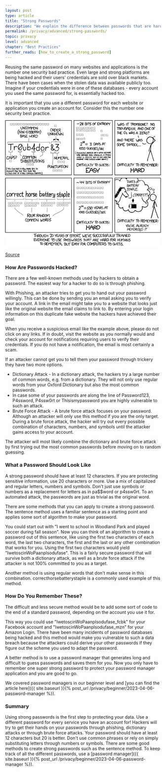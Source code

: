 ```yaml
---
layout: post
type: article
title: "Strong Passwords"
description: "We explain the difference between passwords that are hard to remember and those that are hard to guess."
permalink: /privacy/advanced/strong-passwords/
topic: privacy
level: advanced
chapter: "Best Practices"
further_reads: [how_to_create_a_strong_password]
---
```


Reusing the same password on many websites and applications is the number one security bad practice. Even large and strong platforms are being hacked and their users' credentials are sold over black markets. There have been cases when the stolen data was available publicly too. Imagine if your credentials were in one of these databases - every account you used the same password for, is essentially hacked too.

It is important that you use a different password for each website or application you create an account for. Consider this the number one security best practice.

![password](/assets/post_files/privacy/advanced/strong-passwords/password.png)

[Source](https://xkcd.com/936/)

### How Are Passwords Hacked?

There are a few well-known methods used by hackers to obtain a password. The easiest way for a hacker to do so is through phishing. 

With Phishing, an attacker tries to get you to hand out your password willingly. This can be done by sending you an email asking you to verify your account. A link in the email might take you to a website that looks just like the original website the email claims to link to. By entering your login information on this duplicate fake website the hackers have achieved their goal.

When you receive a suspicious email like the example above, please do not click on any links. If in doubt, visit the website as you normally would and check your account for notifications requiring users to verify their credentials. If you do not have a notification, the email is most certainly a scam.

If an attacker cannot get you to tell them your password through trickery they have two more options. 

 - Dictionary Attack - In a dictionary attack, the hackers try a large number of common words, e.g. from a dictionary. They will not only use regular words from your Oxford Dictionary but also the most common passwords.
 - In case some of your passwords are along the line of Password123, P4ssword, P4ssw0rt or Thisismypassword you are highly vulnerable to such an attack.
 - Brute Force Attack - A brute force attack focuses on your password. Although an attacker will only use this method if you are the only target. During a brute force attack, the hacker will try out every possible combination of characters, numbers, and symbols until the attacker gains access to your account.

The attacker will most likely combine the dictionary and brute force attack by first trying out the most common passwords before moving on to random guessing.

### What a Password Should Look Like

A strong password should have at least 12 characters. If you are protecting sensitive information, use 20 characters or more. Use a mix of capitalized and regular letters, numbers and symbols. Don't just use symbols or numbers as a replacement for letters as in pa$$word or p4ssw0rt. To an automated attack, the passwords are just as trivial as the original word.

There are some methods that you can apply to create a strong password. The sentence method uses a familiar sentence as a starting point and applies some sort of algorithm to make your password.

You could start out with "I went to school in Woodland Park and played soccer during fall season". Now you can think of an algorithm to create a password out of this sentence, like using the first two characters of each word, the last two characters, the first and the last or any other combination that works for you. Using the first two characters would yield "IwetoscinWoPaanplsodufase". This is a fairly secure password that will survive both a dictionary attack, as well as a brute force attack if the attacker is not 100% committed to you as a target.

Another method is using regular words that don't make sense in this combination. correcthorsebatterystaple is a commonly used example of this method.

### How Do You Remember These?

The difficult and less secure method would be to add some sort of code to the end of a standard password, depending on the account you use it for. 

This way you could use "IwetoscinWoPaanplsodufase_fcbk" for your Facebook account and "IwetoscinWoPaanplsodufase_mzn" for your Amazon Login. There have been many incidents of password databases being hacked and this method would make you vulnerable to such a data breach because the attackers could derive your other passwords if they figure out the scheme you used to adapt the password.

A better method is to use a password manager that generates long and difficult to guess passwords and saves them for you. Now you only have to remember one super strong password to protect your password manager application and you are good to go. 

We covered password managers in our beginner level and [you can find the article here]({{ site.baseurl }}{% post_url /privacy/beginner/2023-04-06-password-manager %}).

### Summary

Using strong passwords is the first step to protecting your data. Use a different password for every service you have an account for! Hackers will try to get their hands on your passwords through phishing, dictionary attacks or through brute force attacks. Your password should have at least 12 characters but 20 is better. Don't use common phrases or rely on simply substituting letters through numbers or symbols. There are some good methods to create strong passwords such as the sentence method. To keep track of all the different passwords, use a [password manager]({{ site.baseurl }}{% post_url /privacy/beginner/2023-04-06-password-manager %}).

